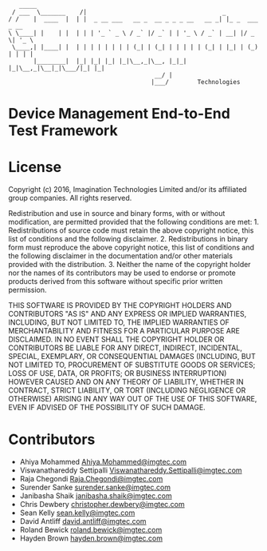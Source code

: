        _____
     / ___  \_______    /|                                      _
    / /    |  ____  |  | |  _ __ ___   __ _  __ _ _ _ __   __ _| |_ _  ___  _ __
    \ \____| |    | |  | | | '_ ` _ \ / _` |/ _` | | '_ \ / _` | __| |/ _ \| '_ \
     \____,| |____| |  | | | | | | | | (_| | (_| | | | | | (_| | |_| | (_) | | | |
           |________|  |_| |_| |_| |_|\__,_|\__, |_|_| |_|\__,_|\__|_|\___/|_| |_|
                                             __/ |
                                            |___/        Technologies

Device Management End-to-End Test Framework
===========================================================

License
========
 Copyright (c) 2016, Imagination Technologies Limited and/or its affiliated group companies.
 All rights reserved.

 Redistribution and use in source and binary forms, with or without modification, are permitted provided that the
 following conditions are met:
     1. Redistributions of source code must retain the above copyright notice, this list of conditions and the
        following disclaimer.
     2. Redistributions in binary form must reproduce the above copyright notice, this list of conditions and the
        following disclaimer in the documentation and/or other materials provided with the distribution.
     3. Neither the name of the copyright holder nor the names of its contributors may be used to endorse or promote products derived from this software without specific prior written permission.

 THIS SOFTWARE IS PROVIDED BY THE COPYRIGHT HOLDERS AND CONTRIBUTORS "AS IS" AND ANY EXPRESS OR IMPLIED WARRANTIES, INCLUDING, BUT NOT LIMITED TO, THE IMPLIED WARRANTIES OF MERCHANTABILITY AND FITNESS FOR A PARTICULAR PURPOSE ARE DISCLAIMED. IN NO EVENT SHALL THE COPYRIGHT HOLDER OR CONTRIBUTORS BE LIABLE FOR ANY DIRECT, INDIRECT, INCIDENTAL, SPECIAL, EXEMPLARY, OR CONSEQUENTIAL DAMAGES (INCLUDING, BUT NOT LIMITED TO, PROCUREMENT OF SUBSTITUTE GOODS OR SERVICES; LOSS OF USE, DATA, OR PROFITS; OR BUSINESS INTERRUPTION) HOWEVER CAUSED AND ON ANY THEORY OF LIABILITY, WHETHER IN CONTRACT, STRICT LIABILITY, OR TORT (INCLUDING NEGLIGENCE OR OTHERWISE) ARISING IN ANY WAY OUT OF THE USE OF THIS SOFTWARE, EVEN IF ADVISED OF THE POSSIBILITY OF SUCH DAMAGE.

Contributors
============

 - Ahiya Mohammed <Ahiya.Mohammed@imgtec.com>
 - Viswanathareddy Settipalli <Viswanathareddy.Settipalli@imgtec.com>
 - Raja Chegondi <Raja.Chegondi@imgtec.com>
 - Surender Sanke <surender.sanke@imgtec.com>
 - Janibasha Shaik <janibasha.shaik@imgtec.com>
 - Chris Dewbery <christopher.dewbery@imgtec.com>
 - Sean Kelly <sean.kelly@imgtec.com>
 - David Antliff <david.antliff@imgtec.com>
 - Roland Bewick <roland.bewick@imgtec.com>
 - Hayden Brown <hayden.brown@imgtec.com>

